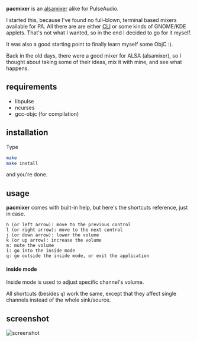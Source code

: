 **pacmixer** is an [alsamixer][alsamixer] alike for PulseAudio.

I started this, because I've found no full-blown, terminal based mixers available for PA. All there are are either [CLI][CLI] or some kinds of GNOME/KDE applets. That's not what I wanted, so in the end I decided to go for it myself.

It was also a good starting point to finally learn myself some ObjC :).

Back in the old days, there were a good mixer for ALSA (alsamixer), so I thought about taking some of their ideas, mix it with mine, and see what happens.

## requirements
* libpulse
* ncurses
* gcc-objc (for compilation)

## installation
Type
```sh
make
make install
```
and you're done.

## usage
**pacmixer** comes with built-in help, but here's the shortcuts reference, just in case.

```
h (or left arrow): move to the previous control
l (or right arrow): move to the next control
j (or down arrow): lower the volume
k (or up arrow): increase the volume
m: mute the volume
i: go into the inside mode
q: go outside the inside mode, or exit the application
```

#### inside mode
Inside mode is used to adjust specific channel's volume.

All shortcuts (besides ```q```) work the same, except that they affect single channels instead of the whole sink/source.

## screenshot
![screenshot](http://dl.dropbox.com/u/20714377/pacmixer2.png)

[alsamixer]: http://en.wikipedia.org/wiki/Alsamixer
[CLI]: http://en.wikipedia.org/wiki/Command-line_interface
